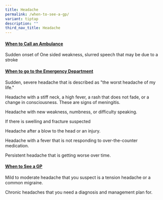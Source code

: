 ```yaml
---
title: Headache
permalink: /when-to-see-a-gp/
variant: tiptap
description: ""
third_nav_title: Headache
---
```

<h4><strong><u>When to Call an Ambulance</u></strong></h4>
<p></p>
<p>Sudden onset of One sided weakness, slurred speech that may be due to
a stroke</p>
<p></p>
<p></p>
<h4><strong><u>When to go to the Emergency Department</u></strong></h4>
<p></p>
<p>Sudden, severe headache that is described as "the worst headache of my
life."</p>
<p></p>
<p>Headache with a stiff neck, a high fever, a rash that does not fade, or
a change in consciousness. These are signs of meningitis.</p>
<p></p>
<p>Headache with new weakness, numbness, or difficulty speaking.</p>
<p></p>
<p>If there is swelling and fracture suspected</p>
<p></p>
<p>Headache after a blow to the head or an injury.</p>
<p></p>
<p>Headache with a fever that is not responding to over-the-counter medication.</p>
<p></p>
<p>Persistent headache that is getting worse over time.</p>
<p></p>
<h4><strong><u>When to See a GP</u></strong></h4>
<p></p>
<p></p>
<p>Mild to moderate headache that you suspect is a tension headache or a
common migraine.</p>
<p></p>
<p>Chronic headaches that you need a diagnosis and management plan for.</p>
<p></p>